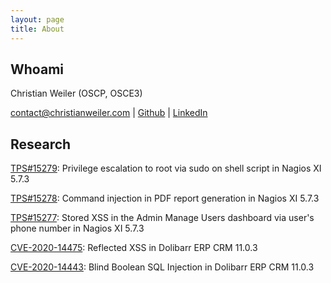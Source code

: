```yaml
---
layout: page
title: About
---
```


## Whoami

Christian Weiler (OSCP, OSCE3)

contact@christianweiler.com | [Github](https://github.com/ChristianWeiler) | [LinkedIn](https://www.linkedin.com/in/christianjweiler/)


## Research

[TPS#15279](https://www.nagios.com/downloads/nagios-xi/change-log/): Privilege escalation to root via sudo on shell script in Nagios XI 5.7.3

[TPS#15278](https://www.nagios.com/downloads/nagios-xi/change-log/): Command injection in PDF report generation in Nagios XI 5.7.3

[TPS#15277](https://www.nagios.com/downloads/nagios-xi/change-log/): Stored XSS in the Admin Manage Users dashboard via user's phone number in Nagios XI 5.7.3

[CVE-2020-14475](https://github.com/Dolibarr/dolibarr/commit/22ca5e067189bffe8066df26df923a386f044c08): Reflected XSS in Dolibarr ERP CRM 11.0.3

[CVE-2020-14443](https://github.com/Dolibarr/dolibarr/commit/40e16672e3aa4e9208ea7a4829f30507dcdfc4ba): Blind Boolean SQL Injection in Dolibarr ERP CRM 11.0.3